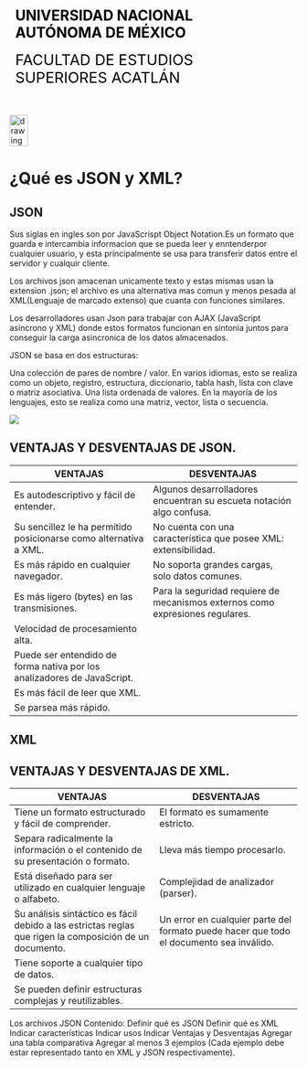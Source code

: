 <div style="display: table;">
    <div style="width: 75%;float: left;margin: auto;padding: 50px 0px 50px 10px; float: left;">
        <span style="color: black;font-size: 25px;font-weight: bold;">UNIVERSIDAD NACIONAL AUTÓNOMA DE MÉXICO</span></br></br>
        <span style="color: black;font-size: 26px;">FACULTAD DE ESTUDIOS SUPERIORES ACATLÁN</span>
    </div>
    <img src="/archivos/index/fesa.png" alt="drawing" width="200" style="width: 25%;"/>
</div>

# ¿Qué es JSON y XML?

## JSON

Sus siglas en ingles son por JavaScrispt Object Notation.Es un formato que guarda e intercambia informacion que se pueda leer y enntenderpor cualquier usuario, y esta principalmente se usa para transferir datos entre el servidor y cualquir cliente.

Los archivos json amacenan unicamente texto y estas mismas usan la extension .json; el archivo es una alternativa mas comun y menos pesada al XML(Lenguaje de marcado extenso) que cuanta con funciones similares.

Los desarrolladores usan Json para trabajar con AJAX (JavaScript asíncrono y XML) donde estos formatos funcionan en sintonia juntos para conseguir la carga asincronica de los datos almacenados.

JSON se basa en dos estructuras:

Una colección de pares de nombre / valor. En varios idiomas, esto se realiza como un objeto, registro, estructura, diccionario, tabla hash, lista con clave o matriz asociativa.
Una lista ordenada de valores. En la mayoría de los lenguajes, esto se realiza como una matriz, vector, lista o secuencia.

<img src="/archivos/index/JSON.png">

## VENTAJAS Y DESVENTAJAS DE JSON.

 |                                VENTAJAS                                  |	                             DESVENTAJAS                                   |
 |--------------------------------------------------------------------------|------------------------------------------------------------------------------|
 | Es autodescriptivo y fácil de entender.                                  | Algunos desarrolladores encuentran su escueta notación algo confusa.         |
 | Su sencillez le ha permitido posicionarse como alternativa a XML.        | No cuenta con una característica que posee XML: extensibilidad.              |
 | Es más rápido en cualquier navegador.                                    | No soporta grandes cargas, solo datos comunes.                               |
 | Es más ligero (bytes) en las transmisiones.                              | Para la seguridad requiere de mecanismos externos como expresiones regulares.|
 | Velocidad de procesamiento alta.                                         |                                                                              |
 | Puede ser entendido de forma nativa por los analizadores de JavaScript.  |                                                                              |
 | Es más fácil de leer que XML.                                            |                                                                              |
 | Se parsea más rápido.                                                    |                                                                              |

## XML



## VENTAJAS Y DESVENTAJAS DE XML.

 |                                VENTAJAS                                                                |	                             DESVENTAJAS                                               |
 |--------------------------------------------------------------------------------------------------------|----------------------------------------------------------------------------------------|
 | Tiene un formato estructurado y fácil de comprender.                                                   | El formato es sumamente estricto.                                                      |
 | Separa radicalmente la información o el contenido de su presentación o formato.                        | Lleva más tiempo procesarlo.                                                           |
 | Está diseñado para ser utilizado en cualquier lenguaje o alfabeto.                                     | Complejidad de analizador (parser).                                                    |
 | Su análisis sintáctico es fácil debido a las estrictas reglas que rigen la composición de un documento.| Un error en cualquier parte del formato puede hacer que todo el documento sea inválido.|
 | Tiene soporte a cualquier tipo de datos.                                                               |                                                                                        |
 | Se pueden definir estructuras complejas y reutilizables.                                               |                                                                                        |
 
Los archivos JSON 
Contenido:
Definir qué es JSON
Definir qué es XML
Indicar características
Indicar usos
Indicar Ventajas y Desventajas
Agregar una tabla comparativa
Agregar al menos 3 ejemplos (Cada ejemplo debe estar representado tanto en XML y JSON respectivamente).
